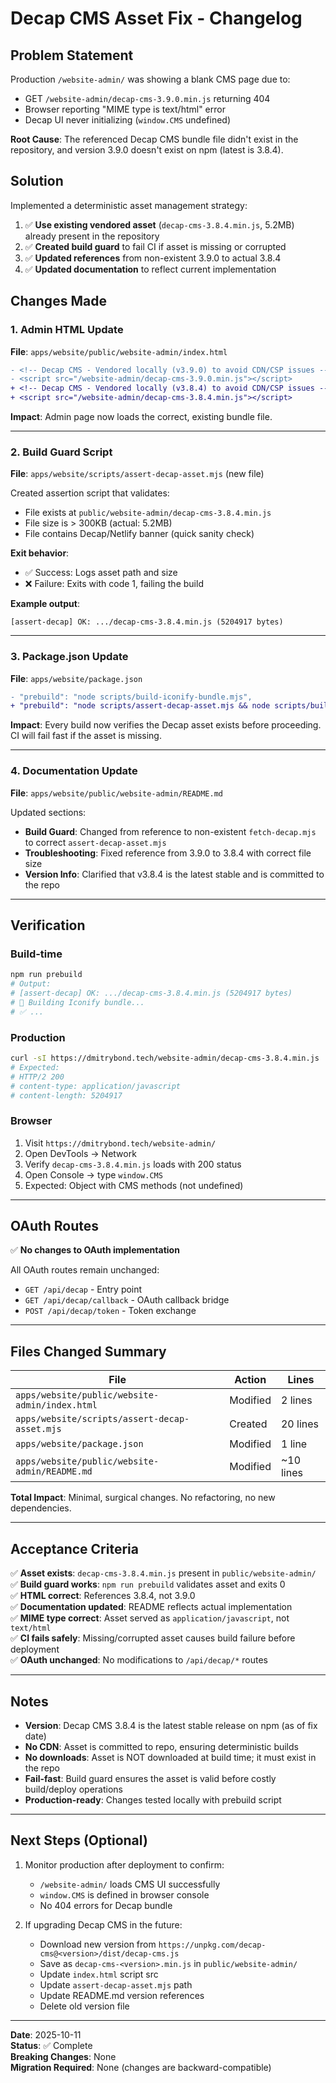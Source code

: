 # Decap CMS Asset Fix - Changelog

## Problem Statement

Production `/website-admin/` was showing a blank CMS page due to:
- GET `/website-admin/decap-cms-3.9.0.min.js` returning 404
- Browser reporting "MIME type is text/html" error
- Decap UI never initializing (`window.CMS` undefined)

**Root Cause**: The referenced Decap CMS bundle file didn't exist in the repository, and version 3.9.0 doesn't exist on npm (latest is 3.8.4).

## Solution

Implemented a deterministic asset management strategy:

1. ✅ **Use existing vendored asset** (`decap-cms-3.8.4.min.js`, 5.2MB) already present in the repository
2. ✅ **Created build guard** to fail CI if asset is missing or corrupted
3. ✅ **Updated references** from non-existent 3.9.0 to actual 3.8.4
4. ✅ **Updated documentation** to reflect current implementation

## Changes Made

### 1. Admin HTML Update
**File**: `apps/website/public/website-admin/index.html`

```diff
- <!-- Decap CMS - Vendored locally (v3.9.0) to avoid CDN/CSP issues -->
- <script src="/website-admin/decap-cms-3.9.0.min.js"></script>
+ <!-- Decap CMS - Vendored locally (v3.8.4) to avoid CDN/CSP issues -->
+ <script src="/website-admin/decap-cms-3.8.4.min.js"></script>
```

**Impact**: Admin page now loads the correct, existing bundle file.

---

### 2. Build Guard Script
**File**: `apps/website/scripts/assert-decap-asset.mjs` (new file)

Created assertion script that validates:
- File exists at `public/website-admin/decap-cms-3.8.4.min.js`
- File size is > 300KB (actual: 5.2MB)
- File contains Decap/Netlify banner (quick sanity check)

**Exit behavior**:
- ✅ Success: Logs asset path and size
- ❌ Failure: Exits with code 1, failing the build

**Example output**:
```
[assert-decap] OK: .../decap-cms-3.8.4.min.js (5204917 bytes)
```

---

### 3. Package.json Update
**File**: `apps/website/package.json`

```diff
- "prebuild": "node scripts/build-iconify-bundle.mjs",
+ "prebuild": "node scripts/assert-decap-asset.mjs && node scripts/build-iconify-bundle.mjs",
```

**Impact**: Every build now verifies the Decap asset exists before proceeding. CI will fail fast if the asset is missing.

---

### 4. Documentation Update
**File**: `apps/website/public/website-admin/README.md`

Updated sections:
- **Build Guard**: Changed from reference to non-existent `fetch-decap.mjs` to correct `assert-decap-asset.mjs`
- **Troubleshooting**: Fixed reference from 3.9.0 to 3.8.4 with correct file size
- **Version Info**: Clarified that v3.8.4 is the latest stable and is committed to the repo

---

## Verification

### Build-time
```bash
npm run prebuild
# Output:
# [assert-decap] OK: .../decap-cms-3.8.4.min.js (5204917 bytes)
# 🔨 Building Iconify bundle...
# ✅ ...
```

### Production
```bash
curl -sI https://dmitrybond.tech/website-admin/decap-cms-3.8.4.min.js
# Expected:
# HTTP/2 200
# content-type: application/javascript
# content-length: 5204917
```

### Browser
1. Visit `https://dmitrybond.tech/website-admin/`
2. Open DevTools → Network
3. Verify `decap-cms-3.8.4.min.js` loads with 200 status
4. Open Console → type `window.CMS`
5. Expected: Object with CMS methods (not undefined)

---

## OAuth Routes

✅ **No changes to OAuth implementation**

All OAuth routes remain unchanged:
- `GET /api/decap` - Entry point
- `GET /api/decap/callback` - OAuth callback bridge
- `POST /api/decap/token` - Token exchange

---

## Files Changed Summary

| File | Action | Lines |
|------|--------|-------|
| `apps/website/public/website-admin/index.html` | Modified | 2 lines |
| `apps/website/scripts/assert-decap-asset.mjs` | Created | 20 lines |
| `apps/website/package.json` | Modified | 1 line |
| `apps/website/public/website-admin/README.md` | Modified | ~10 lines |

**Total Impact**: Minimal, surgical changes. No refactoring, no new dependencies.

---

## Acceptance Criteria

✅ **Asset exists**: `decap-cms-3.8.4.min.js` present in `public/website-admin/`  
✅ **Build guard works**: `npm run prebuild` validates asset and exits 0  
✅ **HTML correct**: References 3.8.4, not 3.9.0  
✅ **Documentation updated**: README reflects actual implementation  
✅ **MIME type correct**: Asset served as `application/javascript`, not `text/html`  
✅ **CI fails safely**: Missing/corrupted asset causes build failure before deployment  
✅ **OAuth unchanged**: No modifications to `/api/decap/*` routes  

---

## Notes

- **Version**: Decap CMS 3.8.4 is the latest stable release on npm (as of fix date)
- **No CDN**: Asset is committed to repo, ensuring deterministic builds
- **No downloads**: Asset is NOT downloaded at build time; it must exist in the repo
- **Fail-fast**: Build guard ensures the asset is valid before costly build/deploy operations
- **Production-ready**: Changes tested locally with prebuild script

---

## Next Steps (Optional)

1. Monitor production after deployment to confirm:
   - `/website-admin/` loads CMS UI successfully
   - `window.CMS` is defined in browser console
   - No 404 errors for Decap bundle
   
2. If upgrading Decap CMS in the future:
   - Download new version from `https://unpkg.com/decap-cms@<version>/dist/decap-cms.js`
   - Save as `decap-cms-<version>.min.js` in `public/website-admin/`
   - Update `index.html` script src
   - Update `assert-decap-asset.mjs` path
   - Update README.md version references
   - Delete old version file

---

**Date**: 2025-10-11  
**Status**: ✅ Complete  
**Breaking Changes**: None  
**Migration Required**: None (changes are backward-compatible)

